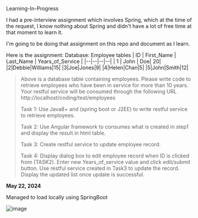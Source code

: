 Learning-In-Progress

I had a pre-interview assignment which involves Spring, which at the time of the request, I know nothing about Spring and didn't have a lot of free time at that moment to learn it.

I'm going to be doing that assignment on this repo and document as I learn. 

 Here is the assignment:
 Database: Employee tables 
 | ID | First_Name | Last_Name | Years_of_Service | 
 |--|--|--|--| 
 | 1 | John | Doe|	20|
 |2|Debbie|Williams|15| 
 |3|Joe|Jones|9| 
 |4|Helen|Chan|5|
 |5|John|Smith|12|
> 
> Above is a database table containing employees. Please write code to
> retrieve employees who have been in service for more than 10 years.
> Your restful service will be consumed through the following URL
> http://localhost/coding/test/employees
> 
> Task 1:  Use Java8+ and (spring boot or J2EE) to write restful service
> to retrieve employees. 
> 
> Task 2: Use Angular framework to consumes what is created in step1 and
> display the result in html table.
> 
> Task 3: Create restful service to update employee record.
> 
> Task 4: Display dialog box to edit employee record when ID is clicked
> from (TASK2). Enter new Years_of_service value and click edit/submit
> button. Use restful service created in Task3 to update the record.
> Display the updated list once update is successful.





**May 22, 2024**

Managed to load locally using SpringBoot

![image](https://github.com/Dotsz-Vic-FLP/learnSpringBoot/assets/144490375/7a8dc89c-ecf4-4a42-b3c2-8321b33e89a9)




